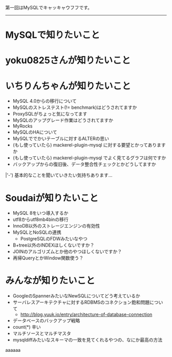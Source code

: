 第一回はMySQLでキャッキャウフフです。

----

# MySQLで知りたいこと


# yoku0825さんが知りたいこと

# いちりんちゃんが知りたいこと
- MySQL 4.0からの移行について
- MySQLのストレステスト(!= benchmark)はどうされてますか
- ProxySQLがちょっと気になってます
- MySQLのアップグレード作業はどうされてますか
- MyRocks
- MySQLのHAについて
- MySQLででかいテーブルに対するALTERの思い
- (もし使っていたら) mackerel-plugin-mysql に対する要望とかってありますか
- (もし使っていたら) mackerel-plugin-mysql でよく見てるグラフは何ですか
- バックアップからの復旧後、データ整合性チェックとかどうしてますか

|'-') 基本的なことを聞いていきたい気持ちあります... 

# Soudaiが知りたいこと
- MySQL 8をいつ導入するか
- utf8からutf8mb4binの移行
- InnoDB以外のストレージエンジンの有効性
- MySQLとNoSQLの連携
  - PostgreSQLのFDWみたいなやつ
- B+tree以外のINDEXほしくないですか？
- JOINのアルゴリズムとか他のやつほしくないですか？
- 再帰QueryとかWindow関数使う？

# みんなが知りたいこと
- GoogleのSpannerみたいなNewSQLについてどう考えているか
- サーバレスアーキテクチャに対するRDBMSのコネクション飽和問題について
  - http://blog.yuuk.io/entry/architecture-of-database-connection
- データベースのバックアップ戦略
- count(*) 辛い
- マルチソースとマルチマスタ
- mysqldiffみたいなスキーマの一致を見てくれるやつの、なにか最高の方法




aaaaaa

